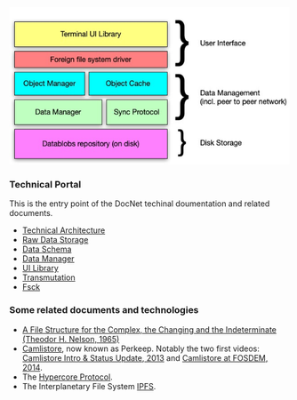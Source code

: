 ![](pictures/1619949344.jpg)

### Technical Portal

This is the entry point of the DocNet techinal doumentation and related documents.

- [Technical Architecture](Technical-Architecture.md)
- [Raw Data Storage](RawDataStorage.md)
- [Data Schema](Data-Schema.md) 
- [Data Manager](Data-Manager.md)
- [UI Library](UI-Library.md)
- [Transmutation](Transmutation.md)
- [Fsck](Fsck.md)

### Some related documents and technologies

- [A File Structure for the Complex, the Changing and the Indeterminate (Theodor H. Nelson, 1965)](https://andymatuschak.org/files/papers/Nelson1965.pdf)
- [Camlistore](https://perkeep.org), now known as Perkeep. Notably the two first videos: [Camlistore Intro & Status Update, 2013](https://www.youtube.com/watch?v=yxSzQIwXM1k) and [Camlistore at FOSDEM, 2014](https://www.youtube.com/watch?v=kBCQq5hfsug).
- The [Hypercore Protocol](https://hypercore-protocol.org).
- The Interplanetary File System [IPFS](https://ipfs.io).

